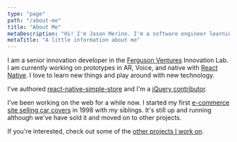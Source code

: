 ```yaml
---
type: "page"
path: "/about-me"
title: "About Me"
metaDescription: "Hi! I'm Jason Merino. I'm a software engineer learning new things every day."
metaTitle: "A little information about me"
---
```


I am a senior innovation developer in the [Ferguson Ventures](https://fergusonventures.com/) Innovation Lab. I am currently working on prototypes in AR, Voice, and native with [React Native](https://facebook.github.io/react-native/). I love to learn new things and play around with new technology.

I've authored [react-native-simple-store](https://www.npmjs.com/package/react-native-simple-store) and I'm a [jQuery contributor](https://github.com/jquery/jquery/blob/master/AUTHORS.txt#L214).

I've been working on the web for a while now. I started my first [e-commerce site selling car covers](http://carcovers.org/) in 1998 with my siblings. It's still up and running although we've have sold it and moved on to other projects.

If you're interested, check out some of the [other projects I work on](https://jasonmerino.me/projects).
